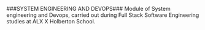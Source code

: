 ###SYSTEM ENGINEERING AND DEVOPS###
Module of System engineering and Devops, carried out during Full Stack Software Engineering studies at ALX X Holberton School.

